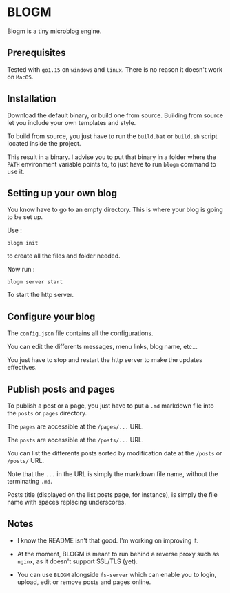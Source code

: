 # BLOGM

Blogm is a tiny microblog engine.



## Prerequisites

Tested with `go1.15` on `windows` and `linux`. There is no reason it doesn't work on `MacOS`.



## Installation

Download the default binary, or build one from source. Building from source let you include your own templates and style.

To build from source, you just have to run the `build.bat` or `build.sh` script located inside the project.

This result in a binary. I advise you to put that binary in a folder where the `PATH` environment variable points to, to just have to run `blogm` command to use it.



## Setting up your own blog

You know have to go to an empty directory. This is where your blog is going to be set up.

Use :

```shell
blogm init
```

to create all the files and folder needed.



Now run :

```shell
blogm server start
```

To start the http server.



## Configure your blog

The `config.json` file contains all the configurations.

You can edit the differents messages, menu links, blog name, etc...

You just have to stop and restart the http server to make the updates effectives.



## Publish posts and pages

To publish a post or a page, you just have to put a `.md` markdown file into the `posts` or `pages` directory.



The `pages` are accessible at the `/pages/...` URL.

The `posts` are accessible at the `/posts/...` URL.

You can list the differents posts sorted by modification date at the `/posts` or `/posts/` URL.



Note that the `...` in the URL is simply the markdown file name, without the terminating `.md`.



Posts title (displayed on the list posts page, for instance), is simply the file name with spaces replacing underscores.



## Notes

- I know the README isn't that good. I'm working on improving it.

- At the moment, BLOGM is meant to run behind a reverse proxy such as `nginx`, as it doesn't support SSL/TLS (yet).
- You can use `BLOGM` alongside `fs-server`  which can enable you to login, upload, edit or remove posts and pages online.